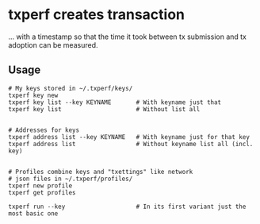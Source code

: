 # txperf creates transaction

... with a timestamp so that the time it took between tx submission
and tx adoption can be measured.

## Usage

```
# My keys stored in ~/.txperf/keys/
txperf key new
txperf key list --key KEYNAME       # With keyname just that
txperf key list                     # Without list all


# Addresses for keys
txperf address list --key KEYNAME   # With keyname just for that key
txperf address list                 # Without keyname list all (incl. key)


# Profiles combine keys and "txettings" like network
# json files in ~/.txperf/profiles/
txperf new profile
txperf get profiles

txperf run --key                    # In its first variant just the most basic one

```
